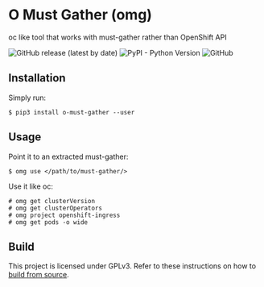# O Must Gather (omg)

oc like tool that works with must-gather rather than OpenShift API

![GitHub release (latest by date)](https://img.shields.io/github/v/release/kxr/o-must-gather)
![PyPI - Python Version](https://img.shields.io/pypi/pyversions/o-must-gather)
![GitHub](https://img.shields.io/github/license/kxr/o-must-gather?color=blue)


## Installation

Simply run:

    $ pip3 install o-must-gather --user


## Usage

Point it to an extracted must-gather:

    $ omg use </path/to/must-gather/>

Use it like oc:

    # omg get clusterVersion
    # omg get clusterOperators
    # omg project openshift-ingress
    # omg get pods -o wide


## Build

This project is licensed under GPLv3.  Refer to these instructions on how to [build from source].

[build from source]: ./CONTRIBUTING.md
